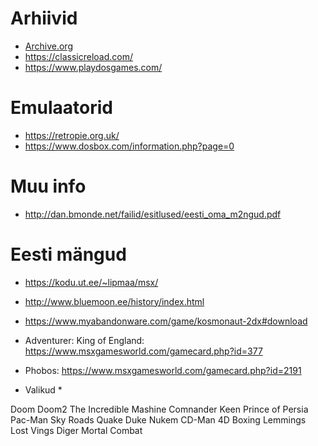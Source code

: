 # Arhiivid #

* [Archive.org](https://archive.org/details/classicpcgames)
* https://classicreload.com/
* https://www.playdosgames.com/

# Emulaatorid #

* https://retropie.org.uk/
* https://www.dosbox.com/information.php?page=0

# Muu info #

* http://dan.bmonde.net/failid/esitlused/eesti_oma_m2ngud.pdf

# Eesti mängud #

* https://kodu.ut.ee/~lipmaa/msx/
* http://www.bluemoon.ee/history/index.html
* https://www.myabandonware.com/game/kosmonaut-2dx#download
* Adventurer: King of England: https://www.msxgamesworld.com/gamecard.php?id=377
* Phobos: https://www.msxgamesworld.com/gamecard.php?id=2191


* Valikud *

Doom
Doom2
The Incredible Mashine
Comnander Keen
Prince of Persia
Pac-Man
Sky Roads
Quake
Duke Nukem
CD-Man
4D Boxing
Lemmings
Lost Vings
Diger
Mortal Combat
